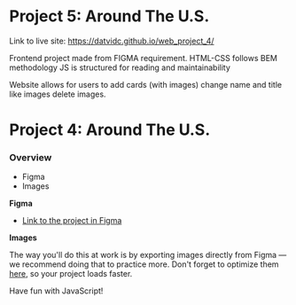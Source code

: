 # Project 5: Around The U.S.
Link to live site: https://datvidc.github.io/web_project_4/

Frontend project made from FIGMA requirement.
HTML-CSS follows BEM methodology
JS is structured for reading and maintainability

Website allows for users to add cards (with images)
change name and title
like images
delete images.


# Project 4: Around The U.S.



### Overview

* Figma
* Images

**Figma**

* [Link to the project in Figma](https://www.figma.com/file/mUgu8OSHWE0M6p6vfwmdu9/Sprint-4-Around-The-U.S.-desktop-mobile?node-id=0%3A1)

**Images**

The way you'll do this at work is by exporting images directly from Figma — we recommend doing that to practice more. Don't forget to optimize them [here](https://tinypng.com/), so your project loads faster.

Have fun with JavaScript!

